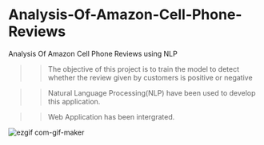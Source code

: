 # Analysis-Of-Amazon-Cell-Phone-Reviews


Analysis Of Amazon Cell Phone Reviews using NLP

>> The objective of this project is to train the model to detect whether the review given by customers is positive or negative

>>Natural Language Processing(NLP) have been used to develop this application.

>>Web Application has been intergrated.



![ezgif com-gif-maker](https://user-images.githubusercontent.com/51704455/102692664-d55b5100-423a-11eb-9423-b1b4bffab107.gif)

